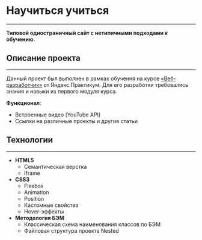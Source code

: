 # Научиться учиться
------

**Типовой одностраничный сайт с нетипичными подходами к обучению.**

## Описание проекта
------

Данный проект был выполнен в рамках обучения на курсе [«Веб-разработчик»](https://practicum.yandex.ru/web/) от Яндекс.Практикум. Для его разработки требовались знания и навыки из первого модуля курса.

**Функционал**:

* Встроенные видео (YouTube API)
* Ссылки на различные проекты и другие статьи

## Технологии
------

* **HTML5**
  - Семантическая верстка
  - Iframe
* **CSS3**
  - Flexbox
  - Animation
  - Position
  - Кастомные свойства
  - Hover-эффекты
* **Методология БЭМ**
  - Классическая схема наименования классов по БЭМ
  - Файловая структура проекта Nested
